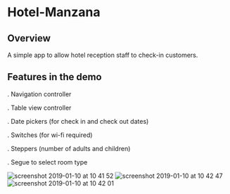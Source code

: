 # Hotel-Manzana

## Overview
A simple app to allow hotel reception staff to check-in customers.

## Features in the demo 
. Navigation controller

. Table view controller

. Date pickers (for check in and check out dates)

. Switches (for wi-fi required)

. Steppers (number of adults and children)

. Segue to select room type

![screenshot 2019-01-10 at 10 41 52](https://user-images.githubusercontent.com/36542195/50964100-5e51a580-14c6-11e9-8563-bcd2b6a06914.png)
![screenshot 2019-01-10 at 10 42 47](https://user-images.githubusercontent.com/36542195/50964103-5eea3c00-14c6-11e9-9969-63bfbeab9455.png)
![screenshot 2019-01-10 at 10 42 01](https://user-images.githubusercontent.com/36542195/50964102-5eea3c00-14c6-11e9-951f-e81e0fa5ff52.png)
